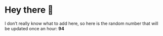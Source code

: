 # Hey there 👋

I don’t really know what to add here, so here is the random number that will be updated once an hour: **94**
